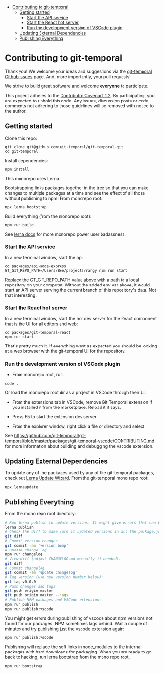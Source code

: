 <!-- START doctoc generated TOC please keep comment here to allow auto update -->
<!-- DON'T EDIT THIS SECTION, INSTEAD RE-RUN doctoc TO UPDATE -->

- [Contributing to git-temporal](#contributing-to-git-temporal)
  - [Getting started](#getting-started)
    - [Start the API service](#start-the-api-service)
    - [Start the React hot server](#start-the-react-hot-server)
    - [Run the development version of VSCode plugin](#run-the-development-version-of-vscode-plugin)
  - [Updating External Dependencies](#updating-external-dependencies)
  - [Publishing Everything](#publishing-everything)

<!-- END doctoc generated TOC please keep comment here to allow auto update -->

# Contributing to git-temporal

Thank you! We welcome your ideas and suggestions via the [git-temporal Github issues](https://github.com/git-temporal/git-temporal/issues) page. And, more importantly, your pull requests!

We strive to build great software and welcome **everyone** to participate.

This project adheres to the [Contributor Covenant 1.2](http://contributor-covenant.org/version/1/2/0). By participating, you are expected to uphold this code. Any issues, discussion posts or code comments not adhering to those guidelines will be removed with notice to the author.

## Getting started

Clone this repo:

```
git clone git@github.com:git-temporal/git-temporal.git
cd git-temporal
```

Install dependencies:

```
npm install
```

This monorepo uses Lerna.

Bootstrapping links packages together in the tree so that you can make changes to multiple packages at a time and see the effect of all those without publishing to npm! From monorepo root:

```
npx lerna bootstrap
```

Build everything (from the monorepo root):

```
npm run build
```

See [lerna docs](https://github.com/lerna/lerna/blob/master/README.md) for more monorepo power user badassness.

### Start the API service

In a new terminal window, start the api:

```
cd packages/api-node-express
GT_GIT_REPO_PATH=/Users/Bee/projects/rangy npm run start
```

Replace the GT_GIT_REPO_PATH value above with a path to a local repository on your computer. Without the added env var above, it would start an API server serving the current branch of this repository's data. Not that interesting.

### Start the React hot server

In a new terminal window, start the hot dev server for the React component that is the UI for all editors and web:

```
cd packages/git-temporal-react
npm run start
```

That's pretty much it. If everything went as expected you should be looking at a web browser with the git-temporal UI for the repository.

### Run the development version of VSCode plugin

- From monorepo root, run

```
code .
```

Or load the monorepo root dir as a project in VSCode through their UI.

- From the extensions tab in VSCode, remove Git Temporal extension if you installed it from the marketplace. Reload it it says.

- Press F5 to start the extension dev server

- From the explorer window, right click a file or directory and select

See https://github.com/git-temporal/git-temporal/blob/master/packages/git-temporal-vscode/CONTRIBUTING.md for more information about building and debugging the vscode extension.

## Updating External Dependencies

To update any of the packages used by any of the git-temporal packages, check out [Lerna Update Wizard](https://github.com/Anifacted/lerna-update-wizard/blob/master/README.md). From the git-temporal mono repo root:

```
npx lernaupdate
```

## Publishing Everything

From the mono repo root directory:

```bash
# Run lerna publish to update versions. It might give errors that can be ignored.
lerna publish
# Check the diff to make sure it updated versions in all the package.json files:
git diff
# Commit version changes
git commit -am 'version bump'
# Update change log
npm run changelog
# View diff (adjust CHANGELOG.md manually if needed):
git diff
# Commit changelog
git commit -am 'update changelog'
# Tag version (use new version number below):
git tag v0.0.0
# Push changes and tags
git push origin master
git push origin master --tags
# Publish NPM packages and VSCode extension:
npm run publish
npm run publish:vscode
```

You might get errors during publishing of vscode about npm versions not found for our packages. NPM sometimes lags behind. Wait a couple of minutes and try publishing just the vscode extension again:

```
npm run publish:vscode
```

Publishing will replace the soft links in node_modules to the internal packages with hard downloads for packaging. When you are ready to go back to hacking, run lerna bootstrap from the mono repo root,

```
npm run bootstrap
```
